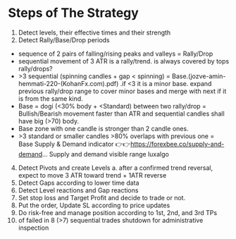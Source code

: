 # Steps of The Strategy

1. Detect levels, their effective times and their strength
2. Detect Rally/Base/Drop periods

- sequence of 2 pairs of falling/rising peaks and valleys = Rally/Drop
- sequential movement of 3 ATR is a rally/trend. is always covered by tops rally/drops?
- \>3 sequential (spinning candles + gap \< spinning) = Base.(jozve-amin-hemmati-220-(KohanFx.com).pdf) .if \<3 it is a minor base. expand previous rally/drop range to cover minor bases and merge with next if it is from the same kind.
- Base = dogi (\<30% body + <Standard) between two rally/drop = Bullish/Bearish movement faster than ATR and sequential candles shall have big (>70) body.
- Base zone with one candle is stronger than 2 candle ones.
- \>3 standard or smaller candles >80% overlaps with previous one = Base
Supply & Demand indicator
👉👉https://forexbee.co/supply-and-demand...
Supply and demand visible range luxalgo
4. Detect Pivots and create Levels
   a. after a confirmed trend reversal, expect to move 3 ATR toward trend + 1ATR reverse
6. Detect Gaps according to lower time data
7. Detect Level reactions and Gap reactions
8. Set stop loss and Target Profit and decide to trade or not.
9. Put the order, Update SL according to price updates
10. Do risk-free and manage position according to 1st, 2nd, and 3rd TPs
11. of failed in 8 (>7) sequential trades shutdown for administrative inspection
